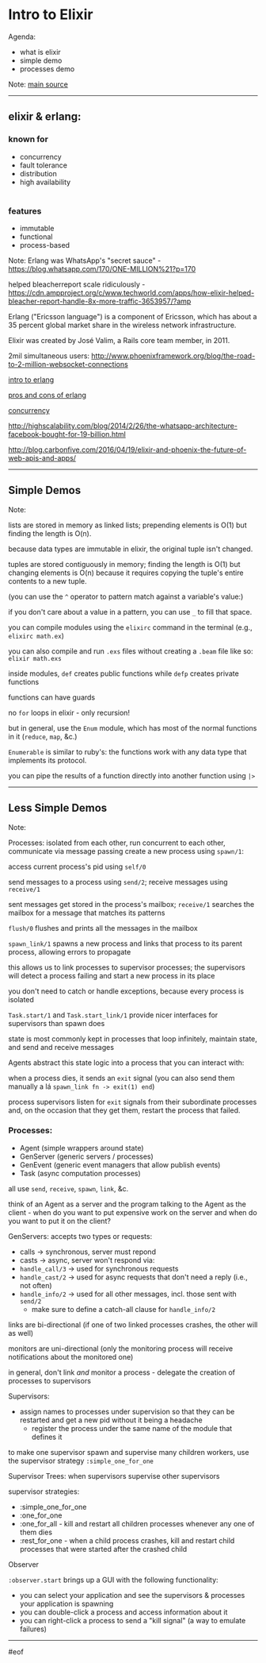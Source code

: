 
# Intro to Elixir

Agenda:

+ what is elixir
+ simple demo
+ processes demo

Note:
[main source](http://elixir-lang.org/getting-started/introduction.html)

---

## elixir & erlang:

### known for
+ concurrency
+ fault tolerance
+ distribution
+ high availability
<br/><br/>
### features
+ immutable
+ functional
+ process-based

Note:
Erlang was WhatsApp's "secret sauce" - https://blog.whatsapp.com/170/ONE-MILLION%21?p=170

helped bleacherreport scale ridiculously - https://cdn.ampproject.org/c/www.techworld.com/apps/how-elixir-helped-bleacher-report-handle-8x-more-traffic-3653957/?amp

Erlang ("Ericsson language") is a component of Ericsson, which has about a 35 percent global market share in the wireless network infrastructure.

Elixir was created by José Valim, a Rails core team member, in 2011.

2mil simultaneous users: http://www.phoenixframework.org/blog/the-road-to-2-million-websocket-connections

[intro to erlang](http://learnyousomeerlang.com/introduction)

[pros and cons of erlang](http://learnyousomeerlang.com/introduction#kool-aid)

[concurrency](http://learnyousomeerlang.com/the-hitchhikers-guide-to-concurrency)

http://highscalability.com/blog/2014/2/26/the-whatsapp-architecture-facebook-bought-for-19-billion.html

http://blog.carbonfive.com/2016/04/19/elixir-and-phoenix-the-future-of-web-apis-and-apps/

---

## Simple Demos

Note:

lists are stored in memory as linked lists; prepending elements is O(1) but finding the length is O(n).

because data types are immutable in elixir, the original tuple isn't changed.

tuples are stored contiguously in memory; finding the length is O(1) but changing elements is O(n) because it requires copying the tuple's entire contents to a new tuple.

(you can use the `^` operator to pattern match against a variable's value:)

if you don't care about a value in a pattern, you can use `_` to fill that space.

you can compile modules using the `elixirc` command in the terminal (e.g., `elixirc math.ex`)

you can also compile and run `.exs` files without creating a `.beam` file like so: `elixir math.exs`

inside modules, `def` creates public functions while `defp` creates private functions

functions can have guards

no `for` loops in elixir - only recursion!

but in general, use the `Enum` module, which has most of the normal functions in it (`reduce`, `map`, &c.)

`Enumerable` is similar to ruby's: the functions work with any data type that implements its protocol.

you can pipe the results of a function directly into another function using `|>`

---

## Less Simple Demos

Note:

Processes:
isolated from each other, run concurrent to each other, communicate via message passing
create a new process using `spawn/1`:

access current process's pid using `self/0`

send messages to a process using `send/2`; receive messages using `receive/1`

sent messages get stored in the process's mailbox; `receive/1` searches the mailbox for a message that matches its patterns

`flush/0` flushes and prints all the messages in the mailbox

`spawn_link/1` spawns a new process and links that process to its parent process, allowing errors to propagate

this allows us to link processes to supervisor processes; the supervisors will detect a process failing and start a new process in its place

you don't need to catch or handle exceptions, because every process is isolated

`Task.start/1` and `Task.start_link/1` provide nicer interfaces for supervisors than spawn does

state is most commonly kept in processes that loop infinitely, maintain state, and send and receive messages

Agents abstract this state logic into a process that you can interact with:

when a process dies, it sends an `exit` signal (you can also send them manually
a lá `spawn_link fn -> exit(1) end`)

process supervisors listen for `exit` signals from their subordinate processes
and, on the occasion that they get them, restart the process that failed.

### Processes:

+ Agent (simple wrappers around state)
+ GenServer (generic servers / processes)
+ GenEvent (generic event managers that allow publish events)
+ Task (async computation processes)

all use `send`, `receive`, `spawn`, `link`, &c.


think of an Agent as a server and the program talking to the Agent as the
client - when do you want to put expensive work on the server and when do you
want to put it on the client?

GenServers:
accepts two types or requests:
+ calls -> synchronous, server must repond
+ casts -> async, server won't respond
via:
+ `handle_call/3` -> used for synchronous requests
+ `handle_cast/2` -> used for async requests that don't need a reply (i.e., not
often)
+ `handle_info/2` -> used for all other messages, incl. those sent with `send/2`
  + make sure to define a catch-all clause for `handle_info/2`

links are bi-directional (if one of two linked processes crashes, the other
will as well)

monitors are uni-directional (only the monitoring process will receive
notifications about the monitored one)

in general, don't link _and_ monitor a process - delegate the creation of
processes to supervisors

Supervisors:
+ assign names to processes under supervision so that they can be restarted and
get a new pid without it being a headache
  + register the process under the same name of the module that defines it

to make one supervisor spawn and supervise many children workers, use the
supervisor strategy `:simple_one_for_one`


Supervisor Trees: when supervisors supervise other supervisors

supervisor strategies:
+ :simple_one_for_one
+ :one_for_one
+ :one_for_all - kill and restart all children processes whenever any one of
them dies
+ :rest_for_one - when a child process crashes, kill and restart child
processes that were started after the crashed child

Observer

`:observer.start` brings up a GUI with the following functionality:
+ you can select your application and see the supervisors & processes your
application is spawning
+ you can double-click a process and access information about it
+ you can right-click a process to send a "kill signal" (a way to emulate
failures)

---

\#eof